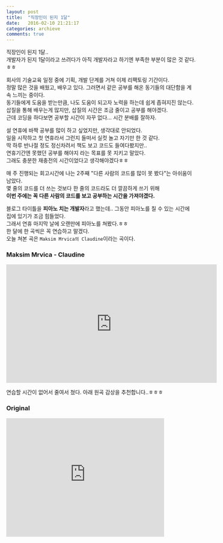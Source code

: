 ```yaml
---
layout: post
title:  "직장인이 된지 1달"
date:   2016-02-10 21:21:17
categories: archieve
comments: true
---
```


직장인이 된지 1달..<br>
개발자가 된지 1달이라고 쓰려다가 아직 개발자라고 하기엔 부족한 부분이 많은 것 같다.ㅎㅎ<br>

회사의 기술교육 일정 중에 기획, 개발 단계를 거쳐 이제 리팩토링 기간이다.<br>
정말 많은 것을 배웠고, 배우고 있다. 그러면서 같은 공부를 해온 동기들의 대단함을 계속 느끼는 중이다.<br>
동기들에게 도움을 받는만큼, 나도 도움이 되고자 노력을 하는데 쉽게 좁혀지진 않는다.<br>
삽질을 통해 배우는게 많지만, 삽질의 시간은 조금 줄이고 공부를 해야겠다.<br>
근데 코딩을 하다보면 공부할 시간이 자꾸 없다... 시간 분배를 잘하자.<br>

설 연휴에 바짝 공부를 많이 하고 싶었지만, 생각대로 안되었다.<br>
일을 시작하고 첫 연휴라서 그런지 들떠서 실컷 놀고 자기만 한 것 같다.<br>
딱 하루 반나절 정도 정신차려서 책도 보고 코드도 들여다봤지만..<br>
연휴기간엔 못했던 공부를 해야지 라는 목표를 못 지키고 말았다.<br>
그래도 충분한 재충전의 시간이었다고 생각해야겠다ㅎㅎ<br>

매 주 진행되는 회고시간에 나는 2주째 "다른 사람의 코드를 많이 못 봤다"는 아쉬움이 남았다.<br>
몇 줄의 코드를 더 쓰는 것보다 한 줄의 코드라도 더 깔끔하게 쓰기 위해<br>
**이번 주에는 꼭 다른 사람의 코드를 보고 공부하는 시간을 가져야겠다.**<br>

블로그 타이틀을 **피아노 치는 개발자**라고 했는데.. 그동안 피아노를 칠 수 있는 시간에 집에 있기가 조금
힘들었다. <br>그래서 연휴 마지막 날에 오랜만에 피아노를 쳐봤다.ㅎㅎ<br>
한 달에 한 곡씩은 꼭 연습하고 말겠다.<br>
오늘 쳐본 곡은 ```Maksim Mrvica의 Claudine```이라는 곡이다.<br>

### Maksim Mrvica - Claudine

<iframe width="560" height="315" src="https://www.youtube.com/embed/-EqPyQVC5_w" frameborder="0" allowfullscreen></iframe>

연습할 시간이 없어서 줄여서 쳤다.
아래 원곡 감상을 추천합니다..ㅎㅎㅎ

### Original

<iframe width="420" height="315" src="https://www.youtube.com/embed/Nkgezt05MOE" frameborder="0" allowfullscreen></iframe>

